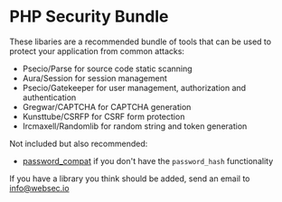 PHP Security Bundle
=========================

These libaries are a recommended bundle of tools that can be used to protect your application from common attacks:

- Psecio/Parse for source code static scanning
- Aura/Session for session management
- Psecio/Gatekeeper for user management, authorization and authentication
- Gregwar/CAPTCHA for CAPTCHA generation
- Kunsttube/CSRFP for CSRF form protection
- Ircmaxell/Randomlib for random string and token generation

Not included but also recommended:

- [password_compat](https://github.com/ircmaxell/password_compat) if you don't have the `password_hash` functionality

If you have a library you think should be added, send an email to [info@websec.io](mailto:info@websec.io)


